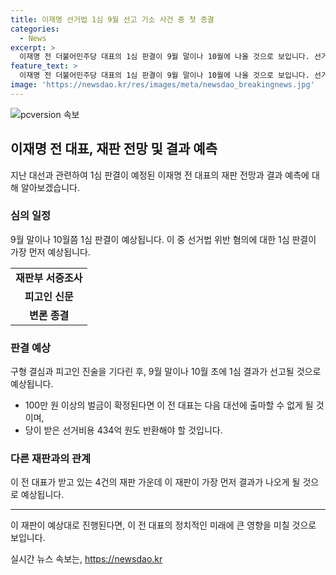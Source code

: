```yaml
---
title: 이재명 선거법 1심 9월 선고 기소 사건 중 첫 종결
categories:
  - News
excerpt: >
  이재명 전 더불어민주당 대표의 1심 판결이 9월 말이나 10월에 나올 것으로 보입니다. 선거법 위반 혐의 재판은 가장 먼저 예상되며, 그 결과에 따라 다음 대선 참여 및 선거비용 반환이 결정될 것으로 예상됩니다. 현재 이 전 대표는 4건의 재판을 받고 있으며, 가장 빨리 1심 결과가 나올 것으로 보입니다. 만약 선거법 위반 혐의가 확정된다면 참여 제한과 선거비용 반환이 있을 수 있습니다.
feature_text: >
  이재명 전 더불어민주당 대표의 1심 판결이 9월 말이나 10월에 나올 것으로 보입니다. 선거법 위반 혐의 재판은 가장 먼저 예상되며, 그 결과에 따라 다음 대선 참여 및 선거비용 반환이 결정될 것으로 예상됩니다. 현재 이 전 대표는 4건의 재판을 받고 있으며, 가장 빨리 1심 결과가 나올 것으로 보입니다. 만약 선거법 위반 혐의가 확정된다면 참여 제한과 선거비용 반환이 있을 수 있습니다.
image: 'https://newsdao.kr/res/images/meta/newsdao_breakingnews.jpg'
---
```


<p><img src="https://newsdao.kr/res/images/meta/newsdao_breakingnews.jpg" alt="pcversion 속보" /></p>

<h2 data-ke-size="size26">이재명 전 대표, 재판 전망 및 결과 예측</h2>

<p data-ke-size="size16">지난 대선과 관련하여 1심 판결이 예정된 이재명 전 대표의 재판 전망과 결과 예측에 대해 알아보겠습니다.</p>

<h3>심의 일정</h3>

<p data-ke-size="size16">9월 말이나 10월쯤 1심 판결이 예상됩니다. 이 중 선거법 위반 혐의에 대한 1심 판결이 가장 먼저 예상됩니다.</p>

<table>
    <tr>
        <td style="text-align: center; height: 17px;"><b>재판부 서증조사</b></td>
    </tr>
    <tr>
        <td style="text-align: center; height: 17px;"><b>피고인 신문</b></td>
    </tr>
    <tr>
        <td style="text-align: center; height: 17px;"><b>변론 종결</b></td>
    </tr>
</table>

<h3>판결 예상</h3>

<p data-ke-size="size16">구형 결심과 피고인 진술을 기다린 후, 9월 말이나 10월 초에 1심 결과가 선고될 것으로 예상됩니다.</p>

<ul>
    <li>100만 원 이상의 벌금이 확정된다면 이 전 대표는 다음 대선에 출마할 수 없게 될 것이며,</li>
    <li>당이 받은 선거비용 434억 원도 반환해야 할 것입니다.</li>
</ul>

<h3>다른 재판과의 관계</h3>

<p data-ke-size="size16">이 전 대표가 받고 있는 4건의 재판 가운데 이 재판이 가장 먼저 결과가 나오게 될 것으로 예상됩니다.</p>

<hr>

<p>이 재판이 예상대로 진행된다면, 이 전 대표의 정치적인 미래에 큰 영향을 미칠 것으로 보입니다.</p>
실시간 뉴스 속보는, <a href="https://newsdao.kr" rel="dofollow">https://newsdao.kr</a>


